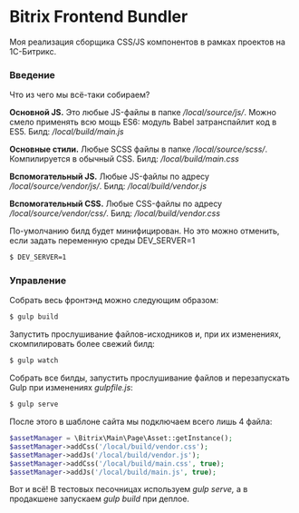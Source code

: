 # Bitrix Frontend Bundler

Моя реализация сборщика CSS/JS компонентов в рамках проектов на 1С-Битрикс.

### Введение

Что из чего мы всё-таки собираем?

**Основной JS.** Это любые JS-файлы в папке _/local/source/js/_.
Можно смело применять всю мощь ES6: модуль
Babel затранспайлит код в ES5. Билд: _/local/build/main.js_

**Основные стили.** Любые SCSS файлы в папке _/local/source/scss/_.
Компилируется в обычный CSS. Билд: _/local/build/main.css_


**Вспомогательный JS.** Любые JS-файлы по адресу _/local/source/vendor/js/_.
Билд: _/local/build/vendor.js_

**Вспомогательный CSS.** Любые CSS-файлы по адресу _/local/source/vendor/css/_.
Билд: _/local/build/vendor.css_

По-умолчанию билд будет минифицирован. Но это можно отменить, если задать переменную среды DEV_SERVER=1

```bash
$ DEV_SERVER=1
```

### Управление

Собрать весь фронтэнд можно следующим образом:
```bash
$ gulp build
```

Запустить прослушивание файлов-исходников и, при их изменениях, скомпилировать более свежий билд:
```bash
$ gulp watch
```

Собрать все билды, запустить прослушивание файлов и перезапускать Gulp при изменениях _gulpfile.js_:

```bash
$ gulp serve
```

После этого в шаблоне сайта мы подключаем всего лишь 4 файла:
```php
$assetManager = \Bitrix\Main\Page\Asset::getInstance();
$assetManager->addCss('/local/build/vendor.css');
$assetManager->addJs('/local/build/vendor.js');
$assetManager->addCss('/local/build/main.css', true);
$assetManager->addJs('/local/build/main.js', true);
```

Вот и всё! В тестовых песочницах используем _gulp serve,_ а в продакшене запускаем _gulp build_ при деплое.